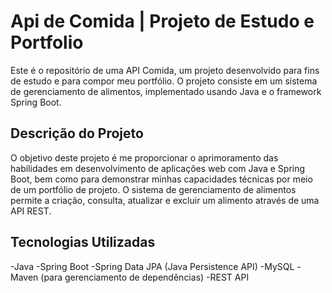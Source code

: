 # Api de Comida | Projeto de Estudo e Portfolio
Este é o repositório de uma API Comida, um projeto desenvolvido para fins de estudo e para compor meu portfólio. O projeto consiste em um sistema de gerenciamento de alimentos, implementado usando Java e o framework Spring Boot.

## Descrição do Projeto
O objetivo deste projeto é me proporcionar o aprimoramento das habilidades em desenvolvimento de aplicações web com Java e Spring Boot, bem como para demonstrar minhas capacidades técnicas por meio de um portfólio de projeto. O sistema de gerenciamento de alimentos permite a criação, consulta, atualizar e excluir um alimento através de uma API REST.

## Tecnologias Utilizadas
-Java
-Spring Boot
-Spring Data JPA (Java Persistence API)
-MySQL
-Maven (para gerenciamento de dependências)
-REST API
